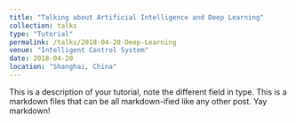 ```yaml
---
title: "Talking about Artificial Intelligence and Deep Learning"
collection: talks
type: "Tutorial"
permalink: /talks/2018-04-20-Deep-Learning
venue: "Intelligent Control System"
date: 2018-04-20
location: "Shanghai, China"
---
```

This is a description of your tutorial, note the different field in type. This is a markdown files that can be all markdown-ified like any other post. Yay markdown!
